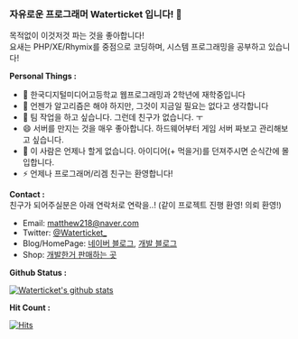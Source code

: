 ### 자유로운 프로그래머 Waterticket 입니다! 👋

목적없이 이것저것 파는 것을 좋아합니다!  
요새는 PHP/XE/Rhymix를 중점으로 코딩하며, 시스템 프로그래밍을 공부하고 있습니다!

**Personal Things :**
 - 💼 한국디지털미디어고등학교 웹프로그래밍과 2학년에 재학중입니다
 - 🤔 언젠가 알고리즘은 해야 하지만, 그것이 지금일 필요는 없다고 생각합니다
 - 👯 팀 작업을 하고 싶습니다. 그런데 친구가 없습니다. ㅜ
 - 😄 서버를 만지는 것을 매우 좋아합니다. 하드웨어부터 게임 서버 짜보고 관리해보고 싶습니다.
 - 💬 이 사람은 언제나 할게 없습니다. 아이디어(+ 먹을거)를 던져주시면 순식간에 몰입합니다.
 - ⚡ 언제나 프로그래머/리겜 친구는 환영합니다!
 
 
**Contact :**  
친구가 되어주실분은 아래 연락처로 연락을..! (같이 프로젝트 진행 환영! 의뢰 환영!)  
 - Email: matthew218@naver.com  
 - Twitter: [@Waterticket_](https://twitter.com/Waterticket_)  
 - Blog/HomePage: [네이버 블로그](https://blog.naver.com/matthew218), [개발 블로그](https://blog.hoto.dev)
 - Shop: [개발한거 판매하는 곳](https://shop.hoto.dev)
 
**Github Status :** 

[![Waterticket's github stats](https://github-readme-stats.vercel.app/api?username=Waterticket&show_icons=true&count_private=true)](https://github.com/anuraghazra/github-readme-stats)


**Hit Count :**  

[![Hits](https://hits.seeyoufarm.com/api/count/incr/badge.svg?url=https%3A%2F%2Fgithub.com%2FWaterticket&count_bg=%237DB8FF&title_bg=%23555555&icon=&icon_color=%23FFFFFF&title=hits&edge_flat=true)](https://hits.seeyoufarm.com)

<!--
**Waterticket/Waterticket** is a ✨ _special_ ✨ repository because its `README.md` (this file) appears on your GitHub profile.

Here are some ideas to get you started:

- 🔭 I’m currently working on ...
- 🌱 I’m currently learning ...
- 👯 I’m looking to collaborate on ...
- 🤔 I’m looking for help with ...
- 💬 Ask me about ...
- 📫 How to reach me: ...
- 😄 Pronouns: ...
- ⚡ Fun fact: ...
-->
